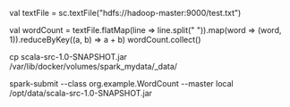 val textFile = sc.textFile("hdfs://hadoop-master:9000/test.txt")



val wordCount = textFile.flatMap(line => line.split(" ")).map(word => (word, 1)).reduceByKey((a, b) => a + b)
wordCount.collect()



cp scala-src-1.0-SNAPSHOT.jar /var/lib/docker/volumes/spark_mydata/_data/



spark-submit --class org.example.WordCount --master local /opt/data/scala-src-1.0-SNAPSHOT.jar



